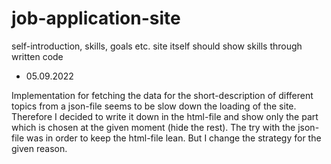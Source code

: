 # job-application-site

self-introduction, skills, goals etc.
site itself should show skills through written code

- 05.09.2022

Implementation for fetching the data for the short-description of different topics from a json-file seems to be slow down the loading of the site. Therefore I decided to write it down in the html-file and show only the part which is chosen at the given moment (hide the rest).
The try with the json-file was in order to keep the html-file lean. But I change the strategy for the given reason.


